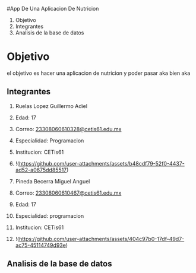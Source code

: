 #App De Una Aplicacion De Nutricion

1. Objetivo
2. Integrantes
3. Analisis de la base de datos

# Objetivo
el objetivo es hacer una aplicacion de nutricion y poder pasar aka bien aka

## Integrantes
1. Ruelas Lopez Guillermo Adiel
2. Edad: 17
3. Correo: 23308060610328@cetis61.edu.mx
4. Especialidad: Programacion
5. Institucion: CETis61
6. !(https://github.com/user-attachments/assets/b48cdf79-52f0-4437-ad52-a0675dd85517)


1. Pineda Becerra Miguel Anguel
2. Correo: 23308060610467@cetis61.edu.mx
3. Edad: 17
4. Especialidad: programacion
5. Institucion: CETis61
6. !(https://github.com/user-attachments/assets/404c97b0-17df-49d7-ac75-45114749d93e)


##  Analisis de la base de datos
